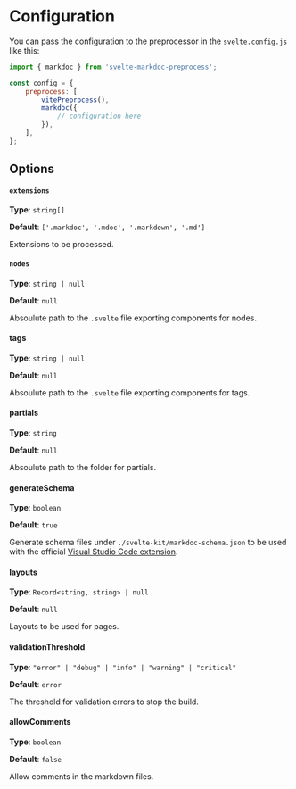 # Configuration

You can pass the configuration to the preprocessor in the `svelte.config.js` like this:

```js title="svelte.config.js"
import { markdoc } from 'svelte-markdoc-preprocess';

const config = {
    preprocess: [
        vitePreprocess(),
        markdoc({
            // configuration here
        }),
    ],
};
```

## Options

#### `extensions`

**Type**: `string[]`

**Default**: `['.markdoc', '.mdoc', '.markdown', '.md']`

Extensions to be processed.

#### `nodes`

**Type**: `string | null`

**Default**: `null`

Absoulute path to the `.svelte` file exporting components for nodes.

#### tags

**Type**: `string | null`

**Default**: `null`

Absoulute path to the `.svelte` file exporting components for tags.

#### partials

**Type**: `string`

**Default**: `null`

Absoulute path to the folder for partials.

#### generateSchema

**Type**: `boolean`

**Default**: `true`

Generate schema files under `./svelte-kit/markdoc-schema.json` to be used with the official [Visual Studio Code extension](https://marketplace.visualstudio.com/items?itemName=Stripe.markdoc-language-support).

#### layouts

**Type**: `Record<string, string> | null`

**Default**: `null`

Layouts to be used for pages.

#### validationThreshold

**Type**: `"error" | "debug" | "info" | "warning" | "critical"`

**Default**: `error`

The threshold for validation errors to stop the build.

#### allowComments

**Type**: `boolean`

**Default**: `false`

Allow comments in the markdown files.
